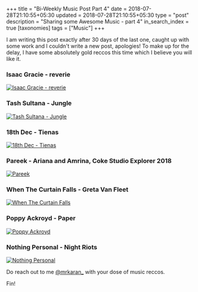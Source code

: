 +++
title = "Bi-Weekly Music Post Part 4"
date = 2018-07-28T21:10:55+05:30
updated = 2018-07-28T21:10:55+05:30
type = "post"
description = "Sharing some Awesome Music - part 4"
in_search_index = true
[taxonomies]
tags = ["Music"]
+++

I am writing this post exactly after 30 days of the last one, caught up with some work and I couldn't write a new post, apologies! To make up for the delay, I have some absolutely gold reccos this time which I believe you will like it.

### Isaac Gracie - reverie

[![Isaac Gracie - reverie](https://img.youtube.com/vi/08takkHGMSE/0.jpg)](https://www.youtube.com/watch?v=08takkHGMSE)

### Tash Sultana - Jungle

[![Tash Sultana - Jungle](https://img.youtube.com/vi/CZvP7PwUAwM/0.jpg)](https://www.youtube.com/watch?v=CZvP7PwUAwM)

### 18th Dec - Tienas

[![18th Dec - Tienas](https://img.youtube.com/vi/sFZxvUTBJ14/0.jpg)](https://www.youtube.com/watch?v=sFZxvUTBJ14)

### Pareek - Ariana and Amrina, Coke Studio Explorer 2018

[![Pareek](https://img.youtube.com/vi/8Pvs8X8wvIU/0.jpg)](https://www.youtube.com/watch?v=8Pvs8X8wvIU)

### When The Curtain Falls - Greta Van Fleet

[![When The Curtain Falls](https://img.youtube.com/vi/hurQgJXtpKI/0.jpg)](https://www.youtube.com/watch?v=hurQgJXtpKI)

### Poppy Ackroyd - Paper

[![Poppy Ackroyd](https://img.youtube.com/vi/3LR1xpUu9eM/0.jpg)](https://www.youtube.com/watch?v=3LR1xpUu9eM)

### Nothing Personal - Night Riots

[![Nothing Personal](https://img.youtube.com/vi/BS74kXPRyoc/0.jpg)](https://www.youtube.com/watch?v=BS74kXPRyoc)

Do reach out to me [@mrkaran\_](https://twitter.com/mrkaran_) with your dose of music reccos.

Fin!
